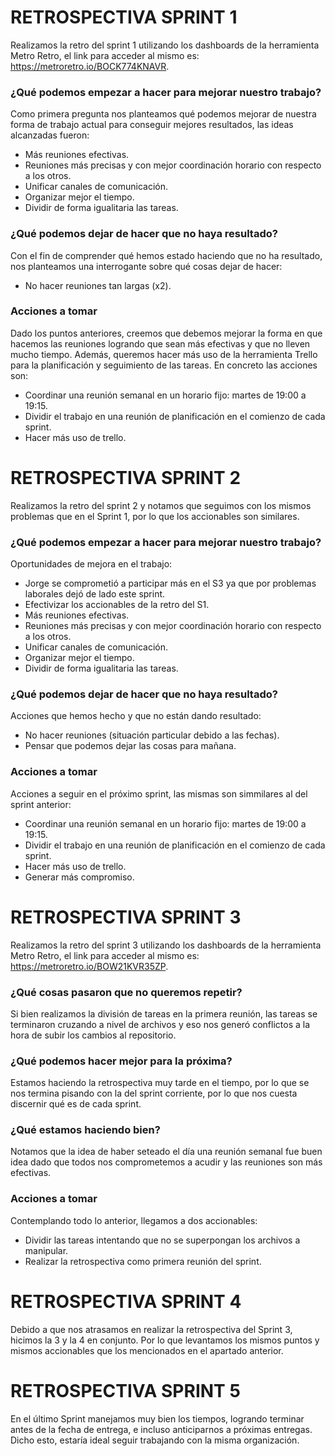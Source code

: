 # RETROSPECTIVA SPRINT 1

Realizamos la retro del sprint 1 utilizando los dashboards de la herramienta Metro Retro, el link para acceder al mismo es: https://metroretro.io/BOCK774KNAVR.

### __¿Qué podemos empezar a hacer para mejorar nuestro trabajo?__
Como primera pregunta nos planteamos qué podemos mejorar de nuestra forma de trabajo actual para conseguir mejores resultados, las ideas alcanzadas fueron:
- Más reuniones efectivas.
- Reuniones más precisas y con mejor coordinación horario con respecto a los otros.
- Unificar canales de comunicación.
- Organizar mejor el tiempo.
- Dividir de forma igualitaria las tareas.


### __¿Qué podemos dejar de hacer que no haya resultado?__
Con el fin de comprender qué hemos estado haciendo que no ha resultado, nos planteamos una interrogante sobre qué cosas dejar de hacer:
- No hacer reuniones tan largas (x2).

### __Acciones a tomar__
Dado los puntos anteriores, creemos que debemos mejorar la forma en que hacemos las reuniones logrando que sean más efectivas y que no lleven mucho tiempo. Además, queremos hacer más uso de la herramienta Trello para la planificación y seguimiento de las tareas.
En concreto las acciones son:
- Coordinar una reunión semanal en un horario fijo: martes de 19:00 a 19:15.
- Dividir el trabajo en una reunión de planificación en el comienzo de cada sprint.
- Hacer más uso de trello.

# RETROSPECTIVA SPRINT 2

Realizamos la retro del sprint 2 y notamos que seguimos con los mismos problemas que en el Sprint 1, por lo que los accionables son similares.

### __¿Qué podemos empezar a hacer para mejorar nuestro trabajo?__
Oportunidades de mejora en el trabajo:
- Jorge se comprometió a participar más en el S3 ya que por problemas laborales dejó de lado este sprint.
- Efectivizar los accionables de la retro del S1.
- Más reuniones efectivas.
- Reuniones más precisas y con mejor coordinación horario con respecto a los otros.
- Unificar canales de comunicación.
- Organizar mejor el tiempo.
- Dividir de forma igualitaria las tareas.

### __¿Qué podemos dejar de hacer que no haya resultado?__
Acciones que hemos hecho y que no están dando resultado:
- No hacer reuniones (situación particular debido a las fechas).
- Pensar que podemos dejar las cosas para mañana.

### __Acciones a tomar__
Acciones a seguir en el próximo sprint, las mismas son simmilares al del sprint anterior:
- Coordinar una reunión semanal en un horario fijo: martes de 19:00 a 19:15.
- Dividir el trabajo en una reunión de planificación en el comienzo de cada sprint.
- Hacer más uso de trello.
- Generar más compromiso.

# RETROSPECTIVA SPRINT 3

Realizamos la retro del sprint 3 utilizando los dashboards de la herramienta Metro Retro, el link para acceder al mismo es: https://metroretro.io/BOW21KVR35ZP.

### __¿Qué cosas pasaron que no queremos repetir?__
Si bien realizamos la división de tareas en la primera reunión, las tareas se terminaron cruzando a nivel de archivos y eso nos generó conflictos a la hora de subir los cambios al repositorio.

### __¿Qué podemos hacer mejor para la próxima?__
Estamos haciendo la retrospectiva muy tarde en el tiempo, por lo que se nos termina pisando con la del sprint corriente, por lo que nos cuesta discernir qué es de cada sprint.

### __¿Qué estamos haciendo bien?__
Notamos que la idea de haber seteado el día una reunión semanal fue buen idea dado que todos nos comprometemos a acudir y las reuniones son más efectivas.

### __Acciones a tomar__
Contemplando todo lo anterior, llegamos a dos accionables:
- Dividir las tareas intentando que no se superpongan los archivos a manipular.
- Realizar la retrospectiva como primera reunión del sprint.

# RETROSPECTIVA SPRINT 4
Debido a que nos atrasamos en realizar la retrospectiva del Sprint 3, hicimos la 3 y la 4 en conjunto. Por lo que levantamos los mismos puntos y mismos accionables que los mencionados en el apartado anterior.

# RETROSPECTIVA SPRINT 5
En el último Sprint manejamos muy bien los tiempos, logrando terminar antes de la fecha de entrega, e incluso anticiparnos a próximas entregas. Dicho esto, estaría ideal seguir trabajando con la misma organización.